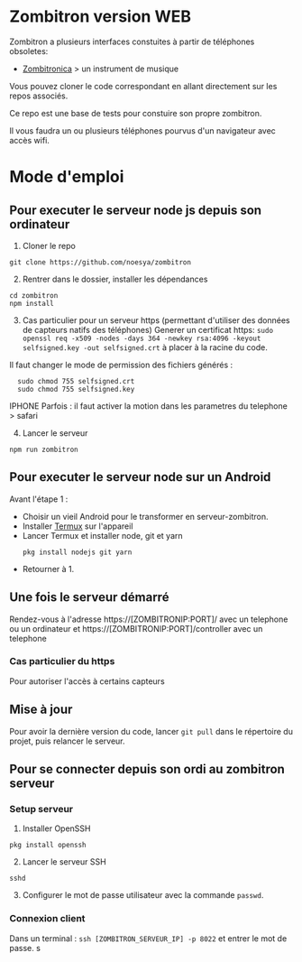 # Zombitron version WEB

Zombitron a plusieurs interfaces constuites à partir de téléphones obsoletes: 
- [Zombitronica](https://github.com/noesya/zombitronica) > un instrument de musique

Vous pouvez cloner le code correspondant en allant directement sur les repos associés. 

Ce repo est une base de tests pour constuire son propre zombitron. 

Il vous faudra un ou plusieurs téléphones pourvus d'un navigateur avec accès wifi.

# Mode d'emploi
## Pour executer le serveur node js depuis son ordinateur
1. Cloner le repo
  ```
  git clone https://github.com/noesya/zombitron
  ```
2. Rentrer dans le dossier, installer les dépendances
  ```
  cd zombitron
  npm install
  ```

3. Cas particulier pour un serveur https (permettant d'utiliser des données de capteurs natifs des téléphones)
Generer un certificat  https: 
`sudo openssl req -x509 -nodes -days 364 -newkey rsa:4096 -keyout selfsigned.key -out selfsigned.crt`
à placer à la racine du code. 

Il faut changer le mode de permission des fichiers générés : 
```
  sudo chmod 755 selfsigned.crt
  sudo chmod 755 selfsigned.key
```

IPHONE 
Parfois : il faut activer la motion dans les parametres du telephone > safari

4. Lancer le serveur
  ```
  npm run zombitron
  ``` 

## Pour executer le serveur node sur un Android
Avant l'étape 1 : 
- Choisir un vieil Android pour le transformer en serveur-zombitron.
- Installer [Termux](https://play.google.com/store/apps/details?id=com.termux) sur l'appareil
- Lancer Termux et installer node, git et yarn
  ```
  pkg install nodejs git yarn
  ```
- Retourner à 1. 

## Une fois le serveur démarré
Rendez-vous à l'adresse https://[ZOMBITRONIP:PORT]/ avec un telephone ou un ordinateur
et https://[ZOMBITRONIP:PORT]/controller avec un telephone

### Cas particulier du https
Pour autoriser l'accès à certains capteurs 

## Mise à jour

Pour avoir la dernière version du code, lancer `git pull` dans le répertoire du projet, puis relancer le serveur.

## Pour se connecter depuis son ordi au zombitron serveur

### Setup serveur

1. Installer OpenSSH
  ```
  pkg install openssh
  ```
2. Lancer le serveur SSH
  ```
  sshd
  ```
3. Configurer le mot de passe utilisateur avec la commande `passwd`.

### Connexion client

Dans un terminal : `ssh [ZOMBITRON_SERVEUR_IP] -p 8022` et entrer le mot de passe.
s